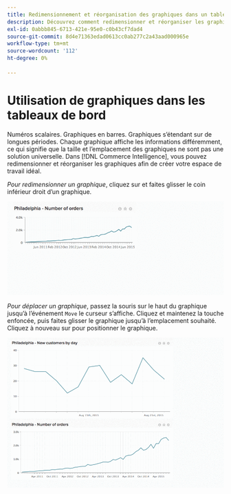 ```yaml
---
title: Redimensionnement et réorganisation des graphiques dans un tableau de bord
description: Découvrez comment redimensionner et réorganiser les graphiques pour créer votre espace de travail idéal.
exl-id: 0abbb845-6713-421e-95e0-c0b43cf7dad4
source-git-commit: 8d4e71363edad0613cc0ab277c2a43aad000965e
workflow-type: tm+mt
source-wordcount: '112'
ht-degree: 0%

---
```


# Utilisation de graphiques dans les tableaux de bord

Numéros scalaires. Graphiques en barres. Graphiques s’étendant sur de longues périodes. Chaque graphique affiche les informations différemment, ce qui signifie que la taille et l’emplacement des graphiques ne sont pas une solution universelle. Dans [!DNL Commerce Intelligence], vous pouvez redimensionner et réorganiser les graphiques afin de créer votre espace de travail idéal.

*Pour redimensionner un graphique*, cliquez sur et faites glisser le coin inférieur droit d’un graphique.

![redimensionner le graphique](../../assets/Resize_Chart_in_Dashboard.gif)

*Pour déplacer un graphique*, passez la souris sur le haut du graphique jusqu’à l’événement `Move` le curseur s’affiche. Cliquez et maintenez la touche enfoncée, puis faites glisser le graphique jusqu’à l’emplacement souhaité. Cliquez à nouveau sur pour positionner le graphique.

![graphique de déplacement](../../assets/Move_Chart_in_Dashboard.gif)
